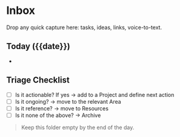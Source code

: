 # Inbox

Drop any quick capture here: tasks, ideas, links, voice-to-text.

## Today ({{date}})
- 

## Triage Checklist
- [ ] Is it actionable? If yes → add to a Project and define next action
- [ ] Is it ongoing? → move to the relevant Area
- [ ] Is it reference? → move to Resources
- [ ] Is it none of the above? → Archive

> Keep this folder empty by the end of the day.


